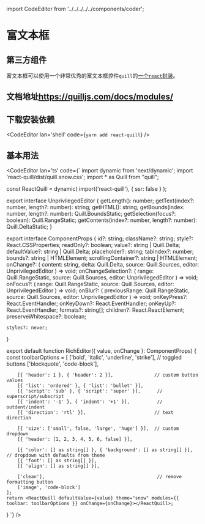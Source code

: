 import CodeEditor from '../../../../../components/coder';

# 富文本框

## 第三方组件

富文本框可以使用一个非常优秀的富文本框控件`quill`的[一个`react`封装](https://www.npmjs.com/package/react-quill)。

## 文档地址<https://quilljs.com/docs/modules/>

## 下载安装依赖

<CodeEditor lan='shell' code={`
yarn add react-quill
`} />

## 基本用法

<CodeEditor lan='ts' code={`
import dynamic from 'next/dynamic';
import 'react-quill/dist/quill.snow.css';
import * as Quill from "quill";
 
const ReactQuill = dynamic(
	import('react-quill'),
	{ ssr: false }
);
 
export interface UnprivilegedEditor {
	getLength(): number;
	getText(index?: number, length?: number): string;
	getHTML(): string;
	getBounds(index: number, length?: number): Quill.BoundsStatic;
	getSelection(focus?: boolean): Quill.RangeStatic;
	getContents(index?: number, length?: number): Quill.DeltaStatic;
}
 
export interface ComponentProps {
	id?: string;
	className?: string;
	style?: React.CSSProperties;
	readOnly?: boolean;
	value?: string | Quill.Delta;
	defaultValue?: string | Quill.Delta;
	placeholder?: string;
	tabIndex?: number;
	bounds?: string | HTMLElement;
	scrollingContainer?: string | HTMLElement;
	onChange?: (
		content: string,
		delta: Quill.Delta,
		source: Quill.Sources,
		editor: UnprivilegedEditor
	) => void;
	onChangeSelection?: (
		range: Quill.RangeStatic,
		source: Quill.Sources,
		editor: UnprivilegedEditor
	) => void;
	onFocus?: (
		range: Quill.RangeStatic,
		source: Quill.Sources,
		editor: UnprivilegedEditor
	) => void;
	onBlur?: (
		previousRange: Quill.RangeStatic,
		source: Quill.Sources,
		editor: UnprivilegedEditor
	) => void;
	onKeyPress?: React.EventHandler<any>;
	onKeyDown?: React.EventHandler<any>;
	onKeyUp?: React.EventHandler<any>;
	formats?: string[];
	children?: React.ReactElement<any>;
	preserveWhitespace?: boolean;
 
	styles?: never;
}
 
export default function RichEditor({ value, onChange }: ComponentProps) {
	const toolbarOptions = [
		['bold', 'italic', 'underline', 'strike'],        // toggled buttons
		['blockquote', 'code-block'],
 
		[{ 'header': 1 }, { 'header': 2 }],               // custom button values
		[{ 'list': 'ordered' }, { 'list': 'bullet' }],
		[{ 'script': 'sub' }, { 'script': 'super' }],      // superscript/subscript
		[{ 'indent': '-1' }, { 'indent': '+1' }],          // outdent/indent
		[{ 'direction': 'rtl' }],                         // text direction
 
		[{ 'size': ['small', false, 'large', 'huge'] }],  // custom dropdown
		[{ 'header': [1, 2, 3, 4, 5, 6, false] }],
 
		[{ 'color': [] as string[] }, { 'background': [] as string[] }],          // dropdown with defaults from theme
		[{ 'font': [] as string[] }],
		[{ 'align': [] as string[] }],
 
		['clean'],                                         // remove formatting button
		['image', 'code-block']
	];
	return <ReactQuill defaultValue={value} theme="snow" modules={{ toolbar: toolbarOptions }} onChange={onChange}></ReactQuill>;
}
`} />

